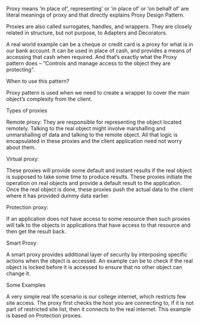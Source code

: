 Proxy means ‘in place of’, representing’ or ‘in place of’ or ‘on behalf of’ are literal meanings of proxy and that directly explains Proxy Design Pattern.

Proxies are also called surrogates, handles, and wrappers. They are closely related in structure, but not purpose, to Adapters and Decorators.

A real world example can be a cheque or credit card is a proxy for what is in our bank account. It can be used in place of cash, and provides a means of accessing that cash when required. And that’s exactly what the Proxy pattern does – “Controls and manage access to the object they are protecting“.

When to use this pattern?

Proxy pattern is used when we need to create a wrapper to cover the main object’s complexity from the client.

Types of proxies

Remote proxy:
They are responsible for representing the object located remotely. Talking to the real object might involve marshalling and unmarshalling of data and talking to the remote object. All that logic is encapsulated in these proxies and the client application need not worry about them.

Virtual proxy:

These proxies will provide some default and instant results if the real object is supposed to take some time to produce results. These proxies initiate the operation on real objects and provide a default result to the application. Once the real object is done, these proxies push the actual data to the client where it has provided dummy data earlier.

Protection proxy:

If an application does not have access to some resource then such proxies will talk to the objects in applications that have access to that resource and then get the result back.

Smart Proxy:

A smart proxy provides additional layer of security by interposing specific actions when the object is accessed. An example can be to check if the real object is locked before it is accessed to ensure that no other object can change it.

Some Examples

A very simple real life scenario is our college internet, which restricts few site access. The proxy first checks the host you are connecting to, if it is not part of restricted site list, then it connects to the real internet. This example is based on Protection proxies.

